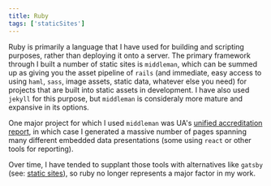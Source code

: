 ```yaml
---
title: Ruby
tags: ['staticSites']
---
```


Ruby is primarily a language that I have used for building and scripting purposes, rather than deploying it onto a server. The primary framework through I built a number of static sites is `middleman`, which can be summed up as giving you the asset pipeline of `rails` (and immediate, easy access to using `haml`, `sass`, image assets, static data, whatever else you need) for projects that are built into static assets in development. I have also used `jekyll` for this purpose, but `middleman` is consideraly more mature and expansive in its options.

One major project for which I used `middleman` was UA's [unified accreditation report](/projects/accreditation), in which case I generated a massive number of pages spanning many different embedded data presentations (some using `react` or other tools for reporting). 

Over time, I have tended to supplant those tools with alternatives like `gatsby` (see: [static sites](/technologies/staticSites)), so ruby no longer represents a major factor in my work. 
